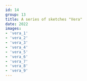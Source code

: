 ```yaml
---
id: 14
group: 13
title: A series of sketches "Vera"
date: 2022
images:
- 'vera_1'
- 'vera_2'
- 'vera_3'
- 'vera_4'
- 'vera_5'
- 'vera_6'
- 'vera_7'
- 'vera_8'
- 'vera_9'
---
```

